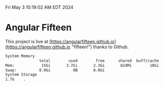 Fri May  3 10:19:02 AM EDT 2024

# Angular Fifteen


This project is live at [https://angularfifteen.github.io](https://angularfifteen.github.io "fifteen!") thanks to Github.

```bash
System Memory
               total        used        free      shared  buff/cache   available
Mem:            15Gi       3.7Gi       2.3Gi       824Mi        10Gi        11Gi
Swap:          8.0Gi          0B       8.0Gi
System Storage
1.7G	.
